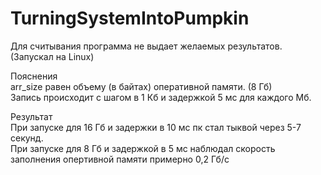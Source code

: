 # TurningSystemIntoPumpkin

Для считывания программа не выдает желаемых результатов. (Запускал на Linux)

Пояснения  
arr_size равен объему (в байтах) оперативной памяти. (8 Гб)  
Запись происходит с шагом в 1 Кб и задержкой 5 мс для каждого Мб.


Результат  
При запуске для 16 Гб и задержки в 10 мс пк стал тыквой через 5-7 секунд.  
При запуске для 8 Гб и задержкой в 5 мс наблюдал скорость заполнения опертивной памяти примерно 0,2 Гб/с 
